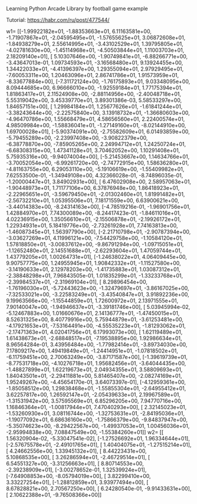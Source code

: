 Learning Python Arcade Library by football game example

Tutorial: https://habr.com/ru/post/477544/


w1= [[-1.99922182e+01, -1.88353663e+01,  6.11163581e+00, -1.71907867e+01,
  -2.04595495e+01, -1.57655625e+01,  3.06872608e+01, -1.84938279e+01,
   2.55614995e+01, -3.43102529e+01,  1.39795805e+01, -4.02781630e+00,
  -1.45114968e+01, -4.50503844e+01,  1.11003703e+01,  2.18209140e+01],
 [ 5.10307646e+00, -1.90749841e+01, -6.88266771e+00, -3.43647013e-01,
   1.09734593e+01, -3.16568480e+01,  9.13924455e+00,  1.34422033e+01,
  -4.41396397e+00,  1.29355094e+01,  2.97929495e+01, -7.60053311e+00,
   1.20463096e+01,  2.86741786e+01,  1.91573959e+01, -8.33677884e+00],
 [-7.31172124e+00, -1.76175893e+01,  9.03348095e+00,  8.09444685e+00,
   6.96666010e+00, -1.92559184e+01,  1.77175394e+01,  1.81863417e+01,
   2.11524908e+00, -2.88114956e+00, -2.40048718e+01,  5.55319042e+00,
   3.45339770e+01,  3.89301386e-03,  5.58533297e+00,  1.84657151e+00],
 [ 1.29984184e+01,  1.25677626e+01, -1.61841244e+01, -3.38243644e+00,
  -2.22575840e+00,  3.13918732e+01, -1.36680603e+00, -4.96470786e+00,
   1.55668479e+01,  4.58656560e+01,  2.22400574e+01,  4.98509984e+00,
  -1.58836041e+01, -1.27149160e+01, -8.02144910e+00,  1.69700028e+01],
 [-5.90374091e+00, -2.75582609e+01,  6.01493859e+00, -5.79455289e+00,
  -2.23997408e+00, -3.90822379e+00, -6.38778870e+00, -7.85905265e+00,
   2.24994712e+01,  1.24250724e+01, -6.68308315e+00,  1.47341128e+01,
   3.70462052e+00,  1.10291408e+01,  5.75935316e+00, -9.94074004e+00],
 [-5.21453667e+00,  1.14634766e+01, -3.70052054e+00, -6.99261720e+00,
  -2.74772915e+00,  1.58636280e+01, -4.81163755e+00,  6.29053110e+00,
  -5.19106619e+00, -1.55409982e+01,  7.62553500e-01, -1.34949108e+00,
   4.32366028e-01, -8.74896035e-01, -1.20000447e+01,  3.84902931e+00],
 [ 6.47602908e+00,  2.58957063e+01, -1.90448973e+01,  1.71177106e+00,
   6.37876948e+00,  1.86418923e+01, -2.22965651e+01, -3.59679450e+01,
  -2.01302460e+01,  1.81991482e+01, -2.56732210e+01,  1.05395506e+01,
   7.18171559e+00,  6.63900621e+00, -3.44014383e+00, -8.24314163e+00],
 [-4.78519216e-01, -1.96901756e+01,  1.42884970e+01,  7.74300089e+00,
  -8.24417423e-01, -1.84611016e+01,  4.02236915e+00,  1.35056610e+01,
  -2.15506878e+01, -2.19926172e+01,  1.22934931e+01,  5.18419776e+00,
  -2.73261928e+01,  7.74163813e+00, -1.46087345e+01,  1.56397790e+00],
 [-2.21710798e+01, -2.90787394e+00, -3.03627269e+01,  4.11996121e+00,
  -7.54429758e+00, -1.10584120e+01,  1.57818850e+01, -3.00837612e+00,
  -9.86791294e+00, -1.09715051e+01, -1.12652480e+01,  2.14551688e+01,
  -2.62293604e+01,  1.47059744e+01,  1.43779205e+01,  1.00264731e+01],
 [-1.24638022e+01,  4.06409445e+00,  9.90757775e+00,  1.24955945e+01,
   1.90842332e+01, -1.11527580e+00, -3.14190633e+01,  2.12978203e+00,
  -1.41735883e+01,  1.03087312e+01, -2.38848298e+01,  7.96843505e-01,
   1.01835299e+01, -1.33233768e+01, -2.39984537e+01, -2.31969104e+01],
 [ 8.29896454e+00, -1.76196030e+01, -5.72443623e+00, -1.32479697e+01,
  -3.86167025e+00, -7.32533021e+00, -3.22583249e+01, -3.43540847e+01,
   3.91892236e+00,  9.19963566e+00, -1.15544859e+01,  1.72600972e+01,
   2.13971555e+01,  7.90140047e+00, -1.94946637e+01, -3.39181746e+00],
 [ 5.03945994e-02, -5.12467883e+00,  1.01660676e+01,  2.14136777e+01,
  -1.47450015e+01,  8.52631325e+00,  8.40779916e+00,  5.75944879e+01,
  -3.61253481e+00, -4.17921653e+01, -7.53164491e+00, -4.55535223e+01,
  -1.81293062e+01, -2.17471363e+01,  4.02041756e+01,  6.17993073e+00],
 [ 1.62119489e+01,  1.61438673e+01, -2.68848517e+01, -7.19538895e+00,
   1.92986634e+01,  8.96564284e-01,  3.43956484e+00, -1.77982414e+01,
  -3.89734030e+00,  7.17809217e+00,  1.49419849e+01, -1.24414951e+01,
  -1.07818502e+01, -6.11759451e+00,  2.70063249e+00, -3.87171587e+00],
 [-1.39619739e+01, -8.77531718e+00, -4.10276718e+01,  1.95682456e+01,
  -3.64044435e+00, -1.48827899e+01,  1.62219673e+01,  2.04934355e+01,
   3.58809693e+01,  1.84043501e+01, -2.29411881e+00,  5.81465407e+00,
  -2.08274169e+01,  1.95249267e+00, -4.45654170e-01,  3.64073397e-01],
 [-4.12959361e+00, -1.85058512e+00,  1.29838468e+01, -1.55855304e+01,
  -2.64955412e+01,  3.62257817e+00,  1.26592147e+01, -2.05439633e+01,
   2.19967589e+01, -1.31531942e+00,  3.57595569e+01,  6.85296205e+00,
   7.94770716e+00,  1.16846364e+01, -1.00817944e+01,  7.47040293e+00],
 [ 2.32145023e+01, -1.53260930e+01,  3.08116744e+00, -1.32753631e+01,
  -2.84195036e+01, -1.19077092e+01,  6.68636160e+00, -1.75866379e+00,
  -9.84837947e+00, -5.35074623e+00, -8.29422567e+00, -1.49937053e+01,
   1.00456036e+01, -2.95994838e+00,  7.08847549e+00, -1.55384260e+01]] 
w2= [[ 1.56320904e-02, -5.33047541e-02],
 [-1.27526692e+01,  1.96334644e+01],
 [-2.57675578e+01, -2.49101765e+01],
 [ 1.40404075e+01, -1.27515214e+01],
 [ 4.24662556e+00,  1.33945132e+01],
 [ 8.44223431e+00,  5.10868535e+00],
 [ 3.26286594e+01, -2.46729514e+01],
 [ 6.54551327e+00, -3.31256663e+01],
 [ 8.80714553e+00, -2.39238909e+01],
 [-3.00278652e-01,  1.32539924e+01],
 [-7.64908853e+00, -8.05794019e+00],
 [ 3.82299410e+00,  3.33227254e+01],
 [-1.28812859e+01,  3.93977494e+00],
 [ 8.67828821e+00,  2.70567250e+00],
 [ 6.24280540e-01, -9.91433631e+00],
 [ 2.10622388e+01, -9.76508366e+00]]
